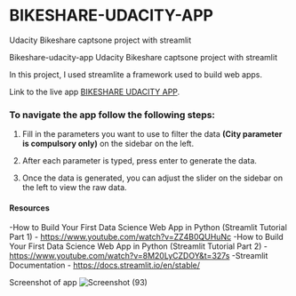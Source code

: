 # BIKESHARE-UDACITY-APP
Udacity Bikeshare captsone project with streamlit

Bikeshare-udacity-app
Udacity Bikeshare captsone project with streamlit

In this project, I used streamlite a framework used to build web apps.

Link to the live app [BIKESHARE UDACITY APP](https://bikeshare-udacity-app.herokuapp.com/).

### To navigate the app follow the following steps:
1. Fill in the parameters you want to use to filter the data **(City parameter is compulsory only)** on the sidebar on the left.


2. After each parameter is typed, press enter to generate the data.


3. Once the data is generated, you can adjust the slider on the sidebar on the left to view the raw data.


#### Resources
-How to Build Your First Data Science Web App in Python (Streamlit Tutorial Part 1) - https://www.youtube.com/watch?v=ZZ4B0QUHuNc
-How to Build Your First Data Science Web App in Python (Streamlit Tutorial Part 2) - https://www.youtube.com/watch?v=8M20LyCZDOY&t=327s
-Streamlit Documentation - https://docs.streamlit.io/en/stable/


Screenshot of app
![Screenshot (93)](https://user-images.githubusercontent.com/44923453/92548726-ad2d8080-f24f-11ea-8216-7f3012861ea1.png)


